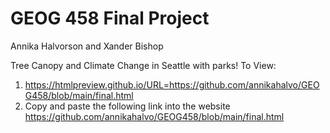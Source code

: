 # GEOG 458 Final Project
Annika Halvorson and Xander Bishop


Tree Canopy and Climate Change in Seattle
with parks!
To View:
1. https://htmlpreview.github.io/URL=https://github.com/annikahalvo/GEOG458/blob/main/final.html
2. Copy and paste the following link into the website
https://github.com/annikahalvo/GEOG458/blob/main/final.html
